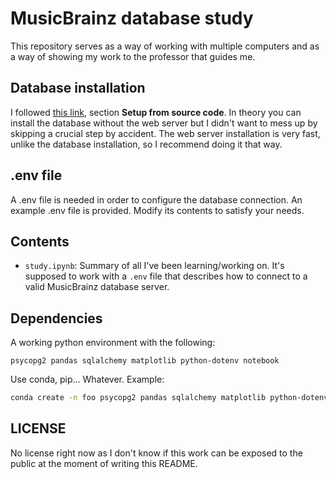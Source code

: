 # MusicBrainz database study

This repository serves as a way of working with multiple computers and as a way of showing my work to the professor that guides me.

## Database installation

I followed [this link](https://musicbrainz.org/doc/MusicBrainz_Server/Setup), section **Setup from source code**. In theory you can install the database without the web server but I didn't want to mess up by skipping a crucial step by accident. The web server installation is very fast, unlike the database installation, so I recommend doing it that way.

## .env file

A .env file is needed in order to configure the database connection. An example .env file is provided. Modify its contents to satisfy your needs.

## Contents

- `study.ipynb`: Summary of all I've been learning/working on. It's supposed to work with a `.env` file that describes how to connect to a valid MusicBrainz database server.

## Dependencies

A working python environment with the following:

```
psycopg2 pandas sqlalchemy matplotlib python-dotenv notebook
```

Use conda, pip... Whatever. Example:

```bash
conda create -n foo psycopg2 pandas sqlalchemy matplotlib python-dotenv notebook
```

## LICENSE

No license right now as I don't know if this work can be exposed to the public at the moment of writing this README.

